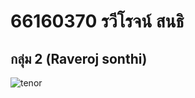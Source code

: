 # 66160370 รวีโรจน์ สนธิ
## กลุ่ม 2 (Raveroj sonthi)

![tenor](https://github.com/user-attachments/assets/48f38e0f-0768-45d3-a7e5-cb6940f814e9)
